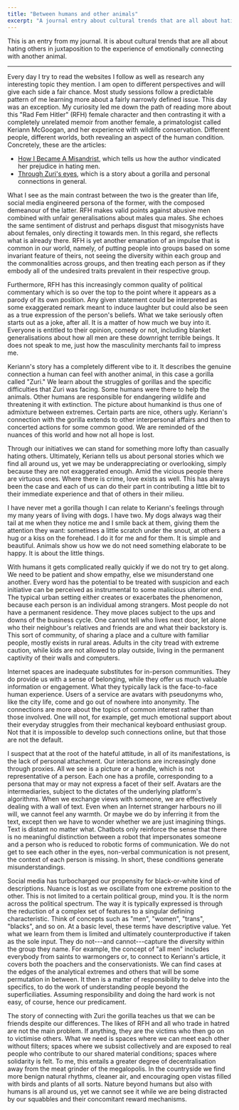 ```yaml
---
title: "Between humans and other animals"
excerpt: "A journal entry about cultural trends that are all about hating others in juxtaposition to the experience of emotionally connecting with another animal."
---
```


This is an entry from my journal. It is about cultural trends that are all about hating others in juxtaposition to the experience of emotionally connecting with another animal.

* * *

Every day I try to read the websites I follow as well as research any interesting topic they mention. I am open to different perspectives and will give each side a fair chance. Most study sessions follow a predictable pattern of me learning more about a fairly narrowly defined issue. This day was an exception. My curiosity led me down the path of reading more about this "Rad Fem Hitler" (RFH) female character and then contrasting it with a completely unrelated memoir from another female, a primatologist called Keriann McGoogan, and her experience with wildlife conservation. Different people, different worlds, both revealing an aspect of the human condition. Concretely, these are the articles:

- [How I Became A Misandrist](https://rfh2.substack.com/p/how-i-became-a-misandrist), which tells us how the author vindicated her prejudice in hating men.
- [Through Zuri's eyes](https://psyche.co/stories-of-change/how-my-life-was-shaped-by-meeting-a-lowland-gorilla), which is a story about a gorilla and personal connections in general.

What I see as the main contrast between the two is the greater than life, social media engineered persona of the former, with the composed demeanour of the latter. RFH makes valid points against abusive men combined with unfair generalisations about males qua males. She echoes the same sentiment of distrust and perhaps disgust that misogynists have about females, only directing it towards men. In this regard, she reflects what is already there. RFH is yet another emanation of an impulse that is common in our world, namely, of putting people into groups based on some invariant feature of theirs, not seeing the diversity within each group and the commonalities across groups, and then treating each person as if they embody all of the undesired traits prevalent in their respective group.

Furthermore, RFH has this increasingly common quality of political commentary which is so over the top to the point where it appears as a parody of its own position. Any given statement could be interpreted as some exaggerated remark meant to induce laughter but could also be seen as a true expression of the person's beliefs. What we take seriously often starts out as a joke, after all. It is a matter of how much we buy into it. Everyone is entitled to their opinion, comedy or not, including blanket generalisations about how all men are these downright terrible beings. It does not speak to me, just how the masculinity merchants fail to impress me.

Keriann's story has a completely different vibe to it. It describes the genuine connection a human can feel with another animal, in this case a gorilla called "Zuri." We learn about the struggles of gorillas and the specific difficulties that Zuri was facing. Some humans were there to help the animals. Other humans are responsible for endangering wildlife and threatening it with extinction. The picture about humankind is thus one of admixture between extremes. Certain parts are nice, others ugly. Keriann's connection with the gorilla extends to other interpersonal affairs and then to concerted actions for some common good. We are reminded of the nuances of this world and how not all hope is lost.

Through our initiatives we can stand for something more lofty than casually hating others. Ultimately, Keriann tells us about personal stories which we find all around us, yet we may be underappreciating or overlooking, simply because they are not exaggerated enough. Amid the vicious people there are virtuous ones. Where there is crime, love exists as well. This has always been the case and each of us can do their part in contributing a little bit to their immediate experience and that of others in their milieu.

I have never met a gorilla though I can relate to Keriann's feelings through my many years of living with dogs. I have two. My dogs always wag their tail at me when they notice me and I smile back at them, giving them the attention they want: sometimes a little scratch under the snout, at others a hug or a kiss on the forehead. I do it for me and for them. It is simple and beautiful. Animals show us how we do not need something elaborate to be happy. It is about the little things.

With humans it gets complicated really quickly if we do not try to get along. We need to be patient and show empathy, else we misunderstand one another. Every word has the potential to be treated with suspicion and each initiative can be perceived as instrumental to some malicious ulterior end. The typical urban setting either creates or exacerbates the phenomenon, because each person is an individual among strangers. Most people do not have a permanent residence. They move places subject to the ups and downs of the business cycle. One cannot tell who lives next door, let alone who their neighbour's relatives and friends are and what their backstory is. This sort of community, of sharing a place and a culture with familiar people, mostly exists in rural areas. Adults in the city tread with extreme caution, while kids are not allowed to play outside, living in the permanent captivity of their walls and computers.

Internet spaces are inadequate substitutes for in-person communities. They do provide us with a sense of belonging, while they offer us much valuable information or engagement. What they typically lack is the face-to-face human experience. Users of a service are avatars with pseudonyms who, like the city life, come and go out of nowhere into anonymity. The connections are more about the topics of common interest rather than those involved. One will not, for example, get much emotional support about their everyday struggles from their mechanical keyboard enthusiast group. Not that it is impossible to develop such connections online, but that those are not the default.

I suspect that at the root of the hateful attitude, in all of its manifestations, is the lack of personal attachment. Our interactions are increasingly done through proxies. All we see is a picture or a handle, which is not representative of a person. Each one has a profile, corresponding to a persona that may or may not express a facet of their self. Avatars are the intermediaries, subject to the dictates of the underlying platform's algorithms. When we exchange views with someone, we are effectively dealing with a wall of text. Even when an Internet stranger harbours no ill will, we cannot feel any warmth. Or maybe we do by inferring it from the text, except then we have to wonder whether we are just imagining things. Text is distant no matter what. Chatbots only reinforce the sense that there is no meaningful distinction between a robot that impersonates someone and a person who is reduced to robotic forms of communication. We do not get to see each other in the eyes, non-verbal communication is not present, the context of each person is missing. In short, these conditions generate misunderstandings.

Social media has turbocharged our propensity for black-or-white kind of descriptions. Nuance is lost as we oscillate from one extreme position to the other. This is not limited to a certain political group, mind you. It is the norm across the political spectrum. The way it is typically expressed is through the reduction of a complex set of features to a singular defining characteristic. Think of concepts such as "men", "women", "trans", "blacks", and so on. At a basic level, these terms have descriptive value. Yet what we learn from them is limited and ultimately counterproductive if taken as the sole input. They do not---and cannot---capture the diversity within the group they name. For example, the concept of "all men" includes everybody from saints to warmongers or, to connect to Keriann's article, it covers both the poachers and the conservationists. We can find cases at the edges of the analytical extremes and others that will be some permutation in between. It then is a matter of responsibility to delve into the specifics, to do the work of understanding people beyond the superficiliaties. Assuming responsibility and doing the hard work is not easy, of course, hence our predicament.

The story of connecting with Zuri the gorilla teaches us that we can be friends despite our differences. The likes of RFH and all who trade in hatred are not the main problem. If anything, they are the victims who then go on to victimise others. What we need is spaces where we can meet each other without filters; spaces where we subsist collectively and are exposed to real people who contribute to our shared material conditions; spaces where solidarity is felt. To me, this entails a greater degree of decentralisation away from the meat grinder of the megalopolis. In the countryside we find more benign natural rhythms, cleaner air, and encouraging open vistas filled with birds and plants of all sorts. Nature beyond humans but also with humans is all around us, yet we cannot see it while we are being distracted by our squabbles and their concomitant reward mechanisms.
